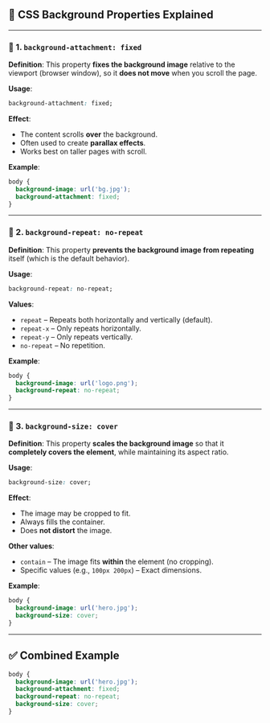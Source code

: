 
## 🎨 CSS Background Properties Explained

---

### 🔹 1. `background-attachment: fixed`

**Definition**:
This property **fixes the background image** relative to the viewport (browser window), so it **does not move** when you scroll the page.

**Usage**:

```css
background-attachment: fixed;
```

**Effect**:

* The content scrolls **over** the background.
* Often used to create **parallax effects**.
* Works best on taller pages with scroll.

**Example**:

```css
body {
  background-image: url('bg.jpg');
  background-attachment: fixed;
}
```

---

### 🔹 2. `background-repeat: no-repeat`

**Definition**:
This property **prevents the background image from repeating** itself (which is the default behavior).

**Usage**:

```css
background-repeat: no-repeat;
```

**Values**:

* `repeat` – Repeats both horizontally and vertically (default).
* `repeat-x` – Only repeats horizontally.
* `repeat-y` – Only repeats vertically.
* `no-repeat` – No repetition.

**Example**:

```css
body {
  background-image: url('logo.png');
  background-repeat: no-repeat;
}
```

---

### 🔹 3. `background-size: cover`

**Definition**:
This property **scales the background image** so that it **completely covers the element**, while maintaining its aspect ratio.

**Usage**:

```css
background-size: cover;
```

**Effect**:

* The image may be cropped to fit.
* Always fills the container.
* Does **not distort** the image.

**Other values**:

* `contain` – The image fits **within** the element (no cropping).
* Specific values (e.g., `100px 200px`) – Exact dimensions.

**Example**:

```css
body {
  background-image: url('hero.jpg');
  background-size: cover;
}
```

---

## ✅ Combined Example

```css
body {
  background-image: url('hero.jpg');
  background-attachment: fixed;
  background-repeat: no-repeat;
  background-size: cover;
}
```
